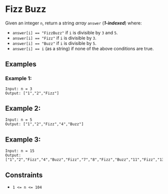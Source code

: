 # Fizz Buzz

Given an integer `n`, return a string _array_ `answer` (___1-indexed___) where:

- `answer[i] == "FizzBuzz"` if `i` is divisible by `3` and `5`.
- `answer[i] == "Fizz"` if `i` is divisible by `3`.
- `answer[i] == "Buzz"` if `i` is divisible by `5`.
- `answer[i] == i` (as a string) if none of the above conditions are true.

## Examples

### Example 1:

```
Input: n = 3
Output: ["1","2","Fizz"]
```

## Example 2:

```
Input: n = 5
Output: ["1","2","Fizz","4","Buzz"]
```
## Example 3:

```
Input: n = 15
Output: ["1","2","Fizz","4","Buzz","Fizz","7","8","Fizz","Buzz","11","Fizz","13","14","FizzBuzz"]
``` 

## Constraints

- `1 <= n <= 104`